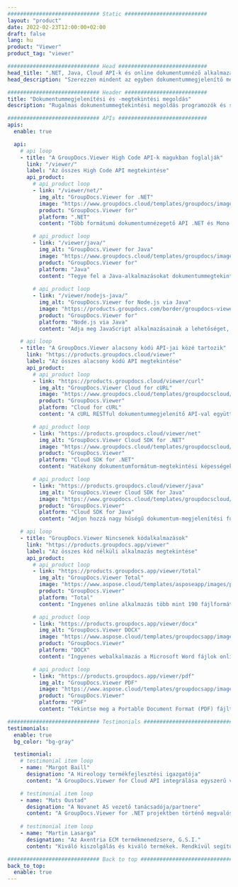 ```yaml
---
############################# Static ##########################
layout: "product"
date: 2022-02-23T12:00:00+02:00
draft: false
lang: hu
product: "Viewer"
product_tag: "viewer"

############################# Head ############################
head_title: ".NET, Java, Cloud API-k és online dokumentumnéző alkalmazások a GroupDocstól"
head_description: "Szerezzen mindent az egyben dokumentummegjelenítő megoldást .NET, Java és Cloud alkalmazásokhoz. Tekintse meg a gyakori dokumentumformátumokat online az egyszerű fogd és vidd funkció segítségével."

############################# Header ##########################
title: "Dokumentummegjelenítési és -megtekintési megoldás"
description: "Rugalmas dokumentummegtekintési megoldás programozók és szakemberek számára a széles körben használt fájlformátumok bárhol renderelésére és megjelenítésére."

############################# APIs ############################
apis:
  enable: true

  api:
    # api loop
    - title: "A GroupDocs.Viewer High Code API-k magukban foglalják"
      link: "/viewer/"
      label: "Az összes High Code API megtekintése"
      api_product:
        # api_product loop
        - link: "/viewer/net/"
          img_alt: "GroupDocs.Viewer for .NET"
          image: "https://www.groupdocs.cloud/templates/groupdocs/images/product-logos/groupdocs-viewer-net.png"
          product: "GroupDocs.Viewer for"
          platform: ".NET"
          content: "Több formátumú dokumentumnézegető API .NET és Mono keretrendszerekhez, amellyel több mint 190 népszerű fájlformátum jeleníthető meg az alkalmazásaiból."

        # api_product loop
        - link: "/viewer/java/"
          img_alt: "GroupDocs.Viewer for Java"
          image: "https://www.groupdocs.cloud/templates/groupdocs/images/product-logos/groupdocs-viewer-java.png"
          product: "GroupDocs.Viewer for"
          platform: "Java"
          content: "Tegye fel a Java-alkalmazásokat dokumentummegtekintési és renderelési képességekkel a dokumentumok, képek és diagramok széles skálájának megjelenítéséhez."
        
        # api_product loop
        - link: "/viewer/nodejs-java/"
          img_alt: "GroupDocs.Viewer for Node.js via Java"
          image: "https://products.groupdocs.com/border/groupdocs-viewer-nodejs-java.svg"
          product: "GroupDocs.Viewer for"
          platform: "Node.js via Java"
          content: "Adja meg JavaScript alkalmazásainak a lehetőséget, hogy megjelenítsék a különböző Microsoft Office dokumentumokat, PDF-eket és képeket egy vonzó felhasználói élmény érdekében."

    # api loop
    - title: "A GroupDocs.Viewer alacsony kódú API-jai közé tartozik"
      link: "https://products.groupdocs.cloud/viewer"
      label: "Az összes alacsony kódú API megtekintése"
      api_product:
        # api_product loop
        - link: "https://products.groupdocs.cloud/viewer/curl"
          img_alt: "GroupDocs.Viewer Cloud for cURL"
          image: "https://www.groupdocs.cloud/templates/groupdocscloud/images/sdk/272x272/groupdocs_viewer-for-curl.png"
          product: "GroupDocs.Viewer"
          platform: "Cloud for cURL"
          content: "A cURL RESTful dokumentummegjelenítő API-val együttműködve gyorsan renderelheti és megjelenítheti a Microsoft Office, PDF és más gyakori fájlformátumokat alkalmazásaiban."

        # api_product loop
        - link: "https://products.groupdocs.cloud/viewer/net"
          img_alt: "GroupDocs.Viewer Cloud SDK for .NET"
          image: "https://www.groupdocs.cloud/templates/groupdocscloud/images/sdk/272x272/groupdocs_viewer-for-net.png"
          product: "GroupDocs.Viewer"
          platform: "Cloud SDK for .NET"
          content: "Hatékony dokumentumformátum-megtekintési képességek hozzáadása a .NET-alkalmazásokhoz a Cloud SDK for .NET használatával. Tekintse meg a dokumentumokat HTML, PDF vagy képként."

        # api_product loop
        - link: "https://products.groupdocs.cloud/viewer/java"
          img_alt: "GroupDocs.Viewer Cloud SDK for Java"
          image: "https://www.groupdocs.cloud/templates/groupdocscloud/images/sdk/272x272/groupdocs_viewer-for-java.png"
          product: "GroupDocs.Viewer"
          platform: "Cloud SDK for Java"
          content: "Adjon hozzá nagy hűségű dokumentum-megjelenítési funkciókat java-alkalmazásaihoz a kifejezetten Java-hoz készült dokumentumnézegető SDK-val."

    # api loop
    - title: "GroupDocs.Viewer Nincsenek kódalkalmazások" 
      link: "https://products.groupdocs.app/viewer"
      label: "Az összes kód nélküli alkalmazás megtekintése"
      api_product:
        # api_product loop
        - link: "https://products.groupdocs.app/viewer/total"
          img_alt: "GroupDocs.Viewer Total"
          image: "https://www.aspose.cloud/templates/asposeapp/images/products/logo/aspose_viewer-app.png"
          product: "GroupDocs.Viewer"
          platform: "Total"
          content: "Ingyenes online alkalmazás több mint 190 fájlformátum megtekintéséhez bármely tetszőleges böngészőből."

        # api_product loop
        - link: "https://products.groupdocs.app/viewer/docx"
          img_alt: "GroupDocs.Viewer DOCX"
          image: "https://www.aspose.cloud/templates/groupdocsapp/images/products/logo/groupdocs_words-app.png"
          product: "GroupDocs.Viewer"
          platform: "DOCX"
          content: "Ingyenes webalkalmazás a Microsoft Word fájlok online megtekintéséhez bármilyen eszközről."

        # api_product loop
        - link: "https://products.groupdocs.app/viewer/pdf"
          img_alt: "GroupDocs.Viewer PDF"
          image: "https://www.aspose.cloud/templates/groupdocsapp/images/products/logo/groupdocs_pdf-app.png"
          product: "GroupDocs.Viewer"
          platform: "PDF"
          content: "Tekintse meg a Portable Document Format (PDF) fájlt közvetlenül a webböngészőből."

############################# Testimonials ###############################
testimonials:
  enable: true
  bg_color: "bg-gray"

  testimonial:
    # testimonial item loop
    - name: "Margot Baill"
      designation: "A Hireology termékfejlesztési igazgatója"
      content: "A GroupDocs.Viewer for Cloud API integrálása egyszerű volt a fantasztikus Ruby SDK segítségével. Nincs olyan sok cég, amely hajlandó lenne velünk dolgozni azon, amit szeretnénk. Ez egy nagyszerű partnerség."

    # testimonial item loop
    - name: "Mats Oustad"
      designation: "A Novanet AS vezető tanácsadója/partnere"
      content: "A GroupDocs.Viewer for .NET projektben történő megvalósítása és használata után úgy tűnik, hogy nagyon jól működik. Rengeteg dokumentummal teszteltem és eddig jó. Minden, amit rádobtam, szépen renderel, és ugyanolyan jól néz ki, mint egy PDF-nézegetőben vagy MS Word-ben."
              
    # testimonial item loop
    - name: "Martin Lasarga"
      designation: "Az Axentria ECM termékmenedzsere, G.S.I."
      content: "Kiváló kiszolgálás és kiváló termékek. Rendkívül segítőkészek és készségesek voltak a GroupDocs.Viewer for .NET megvalósítási folyamata során, nem tudom őket eléggé ajánlani."

############################# Back to top ###############################
back_to_top:
  enable: true
---
```

